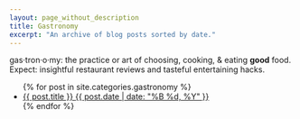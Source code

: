 ```yaml
---
layout: page_without_description
title: Gastronomy
excerpt: "An archive of blog posts sorted by date."
---
```


<p>gas·tron·o·my: the practice or art of choosing, cooking, &amp; eating <strong>good</strong> food. Expect: insightful restaurant reviews and tasteful entertaining hacks.</p>

<ul class="post-list">
{% for post in site.categories.gastronomy %}
  <li><article><a href="{{ site.url }}{{ post.url }}">{{ post.title }} <span class="entry-date"><time datetime="{{ post.date | date_to_xmlschema }}">{{ post.date | date: "%B %d, %Y" }}</time></span></a></article></li>
{% endfor %}
</ul>
